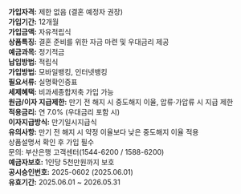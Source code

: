 **가입자격:** 제한 없음 (결혼 예정자 권장)  
**가입기간:** 12개월  
**가입금액:** 자유적립식  
**상품특징:** 결혼 준비를 위한 자금 마련 및 우대금리 제공  
**예금과목:** 정기적금  
**납입방법:** 적립식  
**가입방법:** 모바일뱅킹, 인터넷뱅킹  
**필요서류:** 실명확인증표  
**세제혜택:** 비과세종합저축 가입 가능  
**원금/이자 지급제한:** 만기 전 해지 시 중도해지 이율, 압류·가압류 시 지급 제한  
**적용금리:** 연 7.0% (우대금리 포함 시)  
**이자지급방식:** 만기일시지급식  
**유의사항:** 만기 전 해지 시 약정 이율보다 낮은 중도해지 이율 적용  
상품설명서 확인 후 가입 필수  
문의: 부산은행 고객센터(1544-6200 / 1588-6200)  
**예금자보호:** 1인당 5천만원까지 보호  
**공시승인번호:** 2025-0602 (2025.06.01)  
**유효기간:** 2025.06.01 ~ 2026.05.31